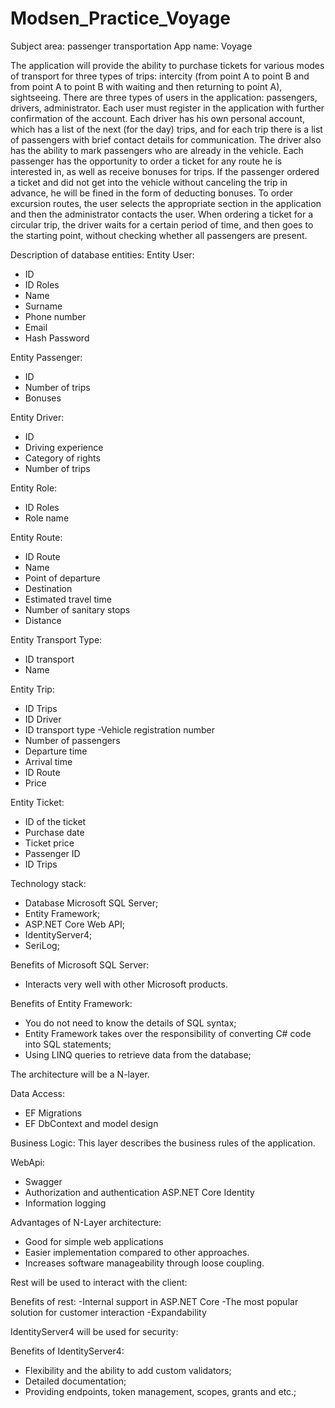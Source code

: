 # Modsen_Practice_Voyage
Subject area: passenger transportation
App name: Voyage

The application will provide the ability to purchase tickets for various modes of transport for three types of trips: 
intercity (from point A to point B and from point A to point B with waiting and then returning to point A), sightseeing. 
There are three types of users in the application: passengers, drivers, administrator. 
Each user must register in the application with further confirmation of the account. 
Each driver has his own personal account, which has a list of the next (for the day) trips, 
and for each trip there is a list of passengers with brief contact details for communication. 
The driver also has the ability to mark passengers who are already in the vehicle. 
Each passenger has the opportunity to order a ticket for any route he is interested in, 
as well as receive bonuses for trips. If the passenger ordered a ticket and did not get into the vehicle without canceling the trip in advance,
he will be fined in the form of deducting bonuses. To order excursion routes, 
the user selects the appropriate section in the application and then the administrator contacts the user. 
When ordering a ticket for a circular trip, the driver waits for a certain period of time, 
and then goes to the starting point, without checking whether all passengers are present.

Description of database entities:
Entity User:
- ID
- ID Roles
- Name
- Surname
- Phone number
- Email
- Hash Password

Entity Passenger:
- ID
- Number of trips
- Bonuses

Entity Driver:
- ID
- Driving experience
- Category of rights
- Number of trips

Entity Role:
- ID Roles
- Role name

Entity Route:
- ID Route
- Name
- Point of departure
- Destination
- Estimated travel time
- Number of sanitary stops
- Distance

Entity Transport Type:
- ID transport
- Name

Entity Trip:
- ID Trips
- ID Driver
- ID transport type
-Vehicle registration number
- Number of passengers
- Departure time
- Arrival time
- ID Route
- Price

Entity Ticket:
- ID of the ticket
- Purchase date
- Ticket price
- Passenger ID
- ID Trips

Technology stack:
- Database Microsoft SQL Server;
- Entity Framework;
- ASP.NET Core Web API;
- IdentityServer4;
- SeriLog;

Benefits of Microsoft SQL Server:
- Interacts very well with other Microsoft products.

Benefits of Entity Framework:
- You do not need to know the details of SQL syntax;
- Entity Framework takes over the responsibility of converting C# code into SQL statements;
- Using LINQ queries to retrieve data from the database;

The architecture will be a N-layer.

Data Access:
- EF Migrations
- EF DbContext and model design

Business Logic:
This layer describes the business rules of the application.

WebApi:
- Swagger
- Authorization and authentication ASP.NET Core Identity
- Information logging

Advantages of N-Layer architecture:
- Good for simple web applications
- Easier implementation compared to other approaches.
- Increases software manageability through loose coupling.

Rest will be used to interact with the client:

Benefits of rest:
-Internal support in ASP.NET Core
-The most popular solution for customer interaction
-Expandability

IdentityServer4 will be used for security:

Benefits of IdentityServer4:
- Flexibility and the ability to add custom validators;
- Detailed documentation;
- Providing endpoints, token management, scopes, grants and etc.;



